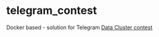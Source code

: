 # telegram_contest
Docker based - solution for Telegram [Data Cluster contest](https://contest.com/docs/data_clustering)
